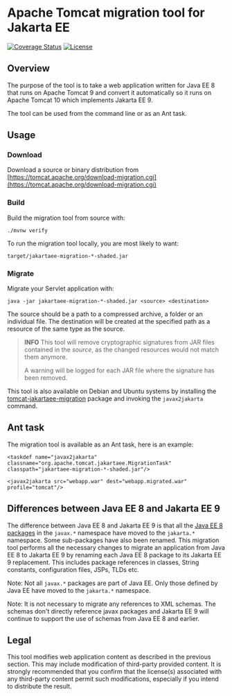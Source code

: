 # Apache Tomcat migration tool for Jakarta EE


[![Coverage Status](https://codecov.io/gh/apache/tomcat-jakartaee-migration/branch/main/graph/badge.svg)](https://app.codecov.io/gh/apache/tomcat-jakartaee-migration/branch/main)
[![License](https://img.shields.io/badge/license-Apache--2.0-blue.svg)](http://www.apache.org/licenses/LICENSE-2.0)

## Overview

The purpose of the tool is to take a web application written for Java EE 8 that
runs on Apache Tomcat 9 and convert it automatically so it runs on Apache
Tomcat 10 which implements Jakarta EE 9.

The tool can be used from the command line or as an Ant task.

## Usage

### Download

Download a source or binary distribution from
[https://tomcat.apache.org/download-migration.cgi](https://tomcat.apache.org/download-migration.cgi)

### Build

Build the migration tool from source with:

    ./mvnw verify

To run the migration tool locally, you are most likely to want:

    target/jakartaee-migration-*-shaded.jar

### Migrate

Migrate your Servlet application with:

    java -jar jakartaee-migration-*-shaded.jar <source> <destination>

The source should be a path to a compressed archive, a folder or an individual
file. The destination will be created at the specified path as a resource of
the same type as the source.

> **INFO**
> This tool will remove cryptographic signatures from JAR files contained
> in the *source*, as the changed resources would not match them anymore.
>
> A warning will be logged for each JAR file where the signature has been removed.

This tool is also available on Debian and Ubuntu systems by installing the
[tomcat-jakartaee-migration](https://tracker.debian.org/tomcat-jakartaee-migration)
package and invoking the `javax2jakarta` command.

## Ant task

The migration tool is available as an Ant task, here is an example:

    <taskdef name="javax2jakarta" classname="org.apache.tomcat.jakartaee.MigrationTask" classpath="jakartaee-migration-*-shaded.jar"/>
    
    <javax2jakarta src="webapp.war" dest="webapp.migrated.war" profile="tomcat"/>

## Differences between Java EE 8 and Jakarta EE 9

The difference between Java EE 8 and Jakarta EE 9 is that all the
[Java EE 8 packages](https://github.com/apache/tomcat-jakartaee-migration/blob/main/src/main/java/org/apache/tomcat/jakartaee/EESpecProfile.java#L37)
in the `javax.*` namespace have moved to the `jakarta.*` namespace.
Some sub-packages have also been renamed. 
This migration tool performs all the necessary changes to migrate an application
from Java EE 8 to Jakarta EE 9 by renaming each Java EE 8 package to its Jakarta
EE 9 replacement. This includes package references in classes, String constants,
configuration files, JSPs, TLDs etc.

Note: Not all `javax.*` packages are part of Java EE. Only those defined by Java
EE have moved to the `jakarta.*` namespace.

Note: It is not necessary to migrate any references to XML schemas. The schemas
don't directly reference javax packages and Jakarta EE 9 will continue to
support the use of schemas from Java EE 8 and earlier.

## Legal

This tool modifies web application content as described in the previous section.
This may include modification of third-party provided content. It is strongly
recommended that you confirm that the license(s) associated with any third-party
content permit such modifications, especially if you intend to distribute the
result.
